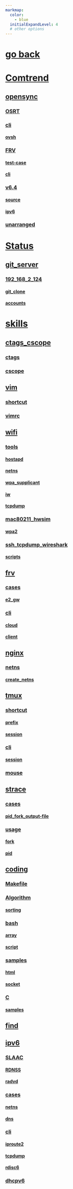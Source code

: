 ```yaml
---
markmap:
  color:
    - blue
  initialExpandLevel: 4
  # other options
---
```


# [go back](../index.html)
# [Comtrend](Comtrend/index.html)
## [opensync](Comtrend/opensync/index.html)
### [OSRT](Comtrend/opensync/OSRT/index.html)
### [cli](Comtrend/opensync/cli/index.html)
#### [ovsh](Comtrend/opensync/cli/ovsh/index.html)
### [FRV](Comtrend/opensync/FRV/index.html)
#### [test-case](Comtrend/opensync/FRV/test-case/index.html)
#### [cli](Comtrend/opensync/FRV/cli/index.html)
### [v6.4](Comtrend/opensync/v6.4/index.html)
#### [source](Comtrend/opensync/v6.4/source/index.html)
#### [ipv6](Comtrend/opensync/v6.4/ipv6/index.html)
### [unarranged](Comtrend/opensync/unarranged/index.html)
# [Status](Status/index.html)
## [git_server](Status/git_server/index.html)
### [192_168_2_124](Status/git_server/192_168_2_124/index.html)
#### [git_clone](Status/git_server/192_168_2_124/git_clone/index.html)
#### [accounts](Status/git_server/192_168_2_124/accounts/index.html)
# [skills](skills/index.html)
## [ctags_cscope](skills/ctags_cscope/index.html)
### [ctags](skills/ctags_cscope/ctags/index.html)
### [cscope](skills/ctags_cscope/cscope/index.html)
## [vim](skills/vim/index.html)
### [shortcut](skills/vim/shortcut/index.html)
### [vimrc](skills/vim/vimrc/index.html)
## [wifi](skills/wifi/index.html)
### [tools](skills/wifi/tools/index.html)
#### [hostapd](skills/wifi/tools/hostapd/index.html)
#### [netns](skills/wifi/tools/netns/index.html)
#### [wpa_supplicant](skills/wifi/tools/wpa_supplicant/index.html)
#### [iw](skills/wifi/tools/iw/index.html)
#### [tcpdump](skills/wifi/tools/tcpdump/index.html)
### [mac80211_hwsim](skills/wifi/mac80211_hwsim/index.html)
#### [wpa2](skills/wifi/mac80211_hwsim/wpa2/index.html)
### [ssh_tcpdump_wireshark](skills/wifi/ssh_tcpdump_wireshark/index.html)
#### [scripts](skills/wifi/ssh_tcpdump_wireshark/scripts/index.html)
## [frv](skills/frv/index.html)
### [cases](skills/frv/cases/index.html)
#### [e2_gw](skills/frv/cases/e2_gw/index.html)
### [cli](skills/frv/cli/index.html)
#### [cloud](skills/frv/cli/cloud/index.html)
#### [client](skills/frv/cli/client/index.html)
## [nginx](skills/nginx/index.html)
### [netns](skills/nginx/netns/index.html)
#### [create_netns](skills/nginx/netns/create_netns/index.html)
## [tmux](skills/tmux/index.html)
### [shortcut](skills/tmux/shortcut/index.html)
#### [prefix](skills/tmux/shortcut/prefix/index.html)
#### [session](skills/tmux/shortcut/session/index.html)
### [cli](skills/tmux/cli/index.html)
#### [session](skills/tmux/cli/session/index.html)
### [mouse](skills/tmux/mouse/index.html)
## [strace](skills/strace/index.html)
### [cases](skills/strace/cases/index.html)
#### [pid_fork_output-file](skills/strace/cases/pid_fork_output-file/index.html)
### [usage](skills/strace/usage/index.html)
#### [fork](skills/strace/usage/fork/index.html)
#### [pid](skills/strace/usage/pid/index.html)
## [coding](skills/coding/index.html)
### [Makefile](skills/coding/Makefile/index.html)
### [Algorithm](skills/coding/Algorithm/index.html)
#### [sorting](skills/coding/Algorithm/sorting/index.html)
### [bash](skills/coding/bash/index.html)
#### [array](skills/coding/bash/array/index.html)
#### [script](skills/coding/bash/script/index.html)
### [samples](skills/coding/samples/index.html)
#### [html](skills/coding/samples/html/index.html)
#### [socket](skills/coding/samples/socket/index.html)
### [C](skills/coding/C/index.html)
#### [samples](skills/coding/C/samples/index.html)
## [find](skills/find/index.html)
## [ipv6](skills/ipv6/index.html)
### [SLAAC](skills/ipv6/SLAAC/index.html)
#### [RDNSS](skills/ipv6/SLAAC/RDNSS/index.html)
#### [radvd](skills/ipv6/SLAAC/radvd/index.html)
### [cases](skills/ipv6/cases/index.html)
#### [netns](skills/ipv6/cases/netns/index.html)
#### [dns](skills/ipv6/cases/dns/index.html)
### [cli](skills/ipv6/cli/index.html)
#### [iproute2](skills/ipv6/cli/iproute2/index.html)
#### [tcpdump](skills/ipv6/cli/tcpdump/index.html)
#### [rdisc6](skills/ipv6/cli/rdisc6/index.html)
### [dhcpv6](skills/ipv6/dhcpv6/index.html)
